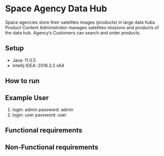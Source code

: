 # Space Agency Data Hub

Space agencies store their satellites images (products) in large data hubs. Product Content
Administrator manages satellites missions and products of the data hub. Agency’s
Customers can search and order products.

## Setup
- Java: 11.0.5
- Intellij IDEA: 2018.3.3 x64

## How to run



## Example User
1. login: admin password: admin
2. login: user password: user

## Functional requirements


## Non-Functional requirements